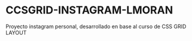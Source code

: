 # CCSGRID-INSTAGRAM-LMORAN
Proyecto instagram personal,  desarrollado en base al curso de CSS GRID LAYOUT 
